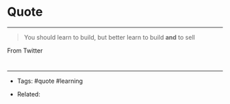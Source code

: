 # Quote

---
>You should learn to build, but better learn to build **and** to sell

From Twitter

# 

---

- Tags: #quote #learning 

- Related:
